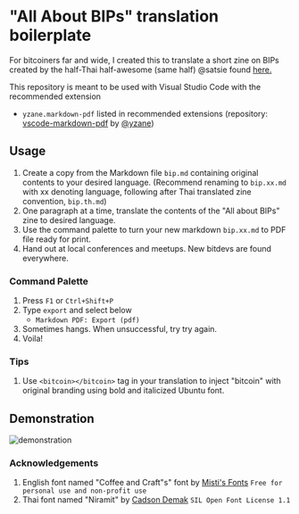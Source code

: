 # "All About BIPs" translation boilerplate

For bitcoiners far and wide, I created this to translate a short zine on BIPs
created by the half-Thai half-awesome (same half) @satsie found [here.](https://satsie.dev/bips)

This repository is meant to be used with Visual Studio Code with the recommended extension

* `yzane.markdown-pdf` listed in recommended extensions
  (repository: [vscode-markdown-pdf](https://github.com/yzane/vscode-markdown-pdf) by [@yzane](https://github.com/yzane))

## Usage

1. Create a copy from the Markdown file `bip.md` containing original contents to your desired language.
  (Recommend renaming to `bip.xx.md` with xx denoting language, following after Thai translated zine convention, `bip.th.md`)
1. One paragraph at a time, translate the contents of the "All about BIPs" zine to desired language.
1. Use the command palette to turn your new markdown `bip.xx.md` to PDF file ready for print.
1. Hand out at local conferences and meetups. New bitdevs are found everywhere.

### Command Palette

1. Press `F1` or `Ctrl+Shift+P`
1. Type `export` and select below
   * `Markdown PDF: Export (pdf)`
1. Sometimes hangs. When unsuccessful, try try again.
1. Voila!

### Tips

1. Use `<bitcoin></bitcoin>` tag in your translation to inject "bitcoin" with original branding
  using bold and italicized Ubuntu font.

## Demonstration

![demonstration](./demo.gif)

### Acknowledgements

1. English font named "Coffee and Craft"s" font by [Misti's Fonts](https://mistifonts.com/coffee-and-crafts/)
  `Free for personal use and non-profit use`
1. Thai font named "Niramit" by [Cadson Demak](https://github.com/cadsondemak/Niramit)
  `SIL Open Font License 1.1`
